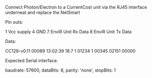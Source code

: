 Connect Photon/Electron to a CurrentCost unit via the RJ45 interface underneat and replace the NetSmart


Pin outs:

1 Vcc supply
4 GND
7 EnviR Unit Rx Data
8 EnviR Unit Tx Data


Data:

<msg>          
   <src>CC128-v0.11</src> 
   <dsb>00089</dsb>     
   <time>13:02:39</time>     
   <tmpr>18.7</tmpr>        
   <sensor>1</sensor>     
   <id>01234</id>                
   <type>1</type>              
   <ch1>
      <watts>00345</watts>
   </ch1>
   <ch2>
      <watts>02151</watts>
   </ch2>
   <ch3>
      <watts>00000</watts>
   </ch3>
</msg>


Expected Serial interface:

 baudrate: 57600,
  dataBits: 8,
  parity: 'none',
  stopBits: 1